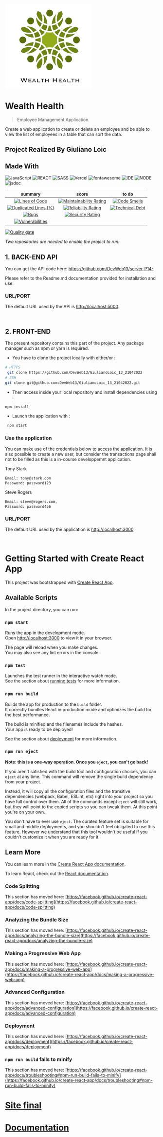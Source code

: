 ![Logo of the project](https://github.com/DevWeb13/giulianoloic_14_28052022/blob/master/public/assets/logo.png)

# Wealth Health

> Employee Management Application.

Create a web application to create or delete an employee and be able to view the list of employees in a table that can sort the data.

## Project Realized By Giuliano Loic

## Made With

![JavaScript](https://img.shields.io/badge/Language-JS-yellow) ![REACT](https://img.shields.io/badge/Framework-React-blue) ![SASS](https://img.shields.io/badge/style-SASS-ff69b4) ![Vercel](https://img.shields.io/badge/Deploy-Vercel-black) ![fontawesome](https://img.shields.io/badge/Library-fontawesome-blueviolet) ![IDE](https://img.shields.io/badge/IDE-VsCode-blue) ![NODE](https://img.shields.io/badge/Node-v16.13.0-ff69b4) ![jsdoc](https://img.shields.io/badge/Library-jsdoc-blueviolet) 

|                                                                                                              summary                                                                                                               |                                                                                                           score                                                                                                            |                                                                                                      to do                                                                                                      |
| :--------------------------------------------------------------------------------------------------------------------------------------------------------------------------------------------------------------------------------: | :------------------------------------------------------------------------------------------------------------------------------------------------------------------------------------------------------------------------: | :-------------------------------------------------------------------------------------------------------------------------------------------------------------------------------------------------------------: |
|              [![Lines of Code](https://sonarcloud.io/api/project_badges/measure?project=DevWeb13_giulianoloic_14_28052022&metric=ncloc)](https://sonarcloud.io/summary/new_code?id=DevWeb13_giulianoloic_14_28052022)              |  [![Maintainability Rating](https://sonarcloud.io/api/project_badges/measure?project=DevWeb13_giulianoloic_14_28052022&metric=sqale_rating)](https://sonarcloud.io/summary/new_code?id=DevWeb13_giulianoloic_14_28052022)  |  [![Code Smells](https://sonarcloud.io/api/project_badges/measure?project=DevWeb13_giulianoloic_14_28052022&metric=code_smells)](https://sonarcloud.io/summary/new_code?id=DevWeb13_giulianoloic_14_28052022)   |
| [![Duplicated Lines (%)](https://sonarcloud.io/api/project_badges/measure?project=DevWeb13_giulianoloic_14_28052022&metric=duplicated_lines_density)](https://sonarcloud.io/summary/new_code?id=DevWeb13_giulianoloic_14_28052022) | [![Reliability Rating](https://sonarcloud.io/api/project_badges/measure?project=DevWeb13_giulianoloic_14_28052022&metric=reliability_rating)](https://sonarcloud.io/summary/new_code?id=DevWeb13_giulianoloic_14_28052022) | [![Technical Debt](https://sonarcloud.io/api/project_badges/measure?project=DevWeb13_giulianoloic_14_28052022&metric=sqale_index)](https://sonarcloud.io/summary/new_code?id=DevWeb13_giulianoloic_14_28052022) |
|                   [![Bugs](https://sonarcloud.io/api/project_badges/measure?project=DevWeb13_giulianoloic_14_28052022&metric=bugs)](https://sonarcloud.io/summary/new_code?id=DevWeb13_giulianoloic_14_28052022)                   |    [![Security Rating](https://sonarcloud.io/api/project_badges/measure?project=DevWeb13_giulianoloic_14_28052022&metric=security_rating)](https://sonarcloud.io/summary/new_code?id=DevWeb13_giulianoloic_14_28052022)    |                                                                                                                                                                                                                 |
|        [![Vulnerabilities](https://sonarcloud.io/api/project_badges/measure?project=DevWeb13_giulianoloic_14_28052022&metric=vulnerabilities)](https://sonarcloud.io/summary/new_code?id=DevWeb13_giulianoloic_14_28052022)        |                                                                                                                                                                                                                            |

[![Quality gate](https://sonarcloud.io/api/project_badges/quality_gate?project=DevWeb13_giulianoloic_14_28052022)](https://sonarcloud.io/summary/new_code?id=DevWeb13_giulianoloic_14_28052022)

*Two repositories are needed to enable the project to run:*


## 1. BACK-END API

You can get the API code here: <https://github.com/DevWeb13/server-P14->

Please refer to the Readme.md documentation provided for installation and use.

### URL/PORT

The default URL used by the API is <http://localhost:5000>.

&nbsp;

## 2. FRONT-END

The present repository contains this part of the project. Any package manager such as npm or yarn is required.

* You have to clone the project locally with either/or :

```bash
# HTTPS
 git clone https://github.com/DevWeb13/GiulianoLoic_13_21042022
# SSH
git clone git@github.com:DevWeb13/GiulianoLoic_13_21042022.git
```

* Then access inside your local repository and install dependencies using :

```bash
npm install
```

* Launch the application with :

```bash
 npm start
 ```

### Use the application

You can make use of the credentials below to access the application.
It is also possible to create a new user, but consider the transactions page shall not to be filled as this is a in-course developpemnt application.

Tony Stark

    Email: tony@stark.com
    Password: password123

Steve Rogers

    Email: steve@rogers.com,
    Password: password456

### URL/PORT

The default URL used by the application is <http://localhost:3000>.

&nbsp;


# Getting Started with Create React App

This project was bootstrapped with [Create React App](https://github.com/facebook/create-react-app).

## Available Scripts

In the project directory, you can run:

### `npm start`

Runs the app in the development mode.\
Open [http://localhost:3000](http://localhost:3000) to view it in your browser.

The page will reload when you make changes.\
You may also see any lint errors in the console.

### `npm test`

Launches the test runner in the interactive watch mode.\
See the section about [running tests](https://facebook.github.io/create-react-app/docs/running-tests) for more information.

### `npm run build`

Builds the app for production to the `build` folder.\
It correctly bundles React in production mode and optimizes the build for the best performance.

The build is minified and the filenames include the hashes.\
Your app is ready to be deployed!

See the section about [deployment](https://facebook.github.io/create-react-app/docs/deployment) for more information.

### `npm run eject`

**Note: this is a one-way operation. Once you `eject`, you can't go back!**

If you aren't satisfied with the build tool and configuration choices, you can `eject` at any time. This command will remove the single build dependency from your project.

Instead, it will copy all the configuration files and the transitive dependencies (webpack, Babel, ESLint, etc) right into your project so you have full control over them. All of the commands except `eject` will still work, but they will point to the copied scripts so you can tweak them. At this point you're on your own.

You don't have to ever use `eject`. The curated feature set is suitable for small and middle deployments, and you shouldn't feel obligated to use this feature. However we understand that this tool wouldn't be useful if you couldn't customize it when you are ready for it.

## Learn More

You can learn more in the [Create React App documentation](https://facebook.github.io/create-react-app/docs/getting-started).

To learn React, check out the [React documentation](https://reactjs.org/).

### Code Splitting

This section has moved here: [https://facebook.github.io/create-react-app/docs/code-splitting](https://facebook.github.io/create-react-app/docs/code-splitting)

### Analyzing the Bundle Size

This section has moved here: [https://facebook.github.io/create-react-app/docs/analyzing-the-bundle-size](https://facebook.github.io/create-react-app/docs/analyzing-the-bundle-size)

### Making a Progressive Web App

This section has moved here: [https://facebook.github.io/create-react-app/docs/making-a-progressive-web-app](https://facebook.github.io/create-react-app/docs/making-a-progressive-web-app)

### Advanced Configuration

This section has moved here: [https://facebook.github.io/create-react-app/docs/advanced-configuration](https://facebook.github.io/create-react-app/docs/advanced-configuration)

### Deployment

This section has moved here: [https://facebook.github.io/create-react-app/docs/deployment](https://facebook.github.io/create-react-app/docs/deployment)

### `npm run build` fails to minify

This section has moved here: [https://facebook.github.io/create-react-app/docs/troubleshooting#npm-run-build-fails-to-minify](https://facebook.github.io/create-react-app/docs/troubleshooting#npm-run-build-fails-to-minify)

# [Site final](https://giulianoloic-13-21042022.vercel.app/)

# [Documentation](https://devweb13.github.io/giulianoloic_13_21042022/)

